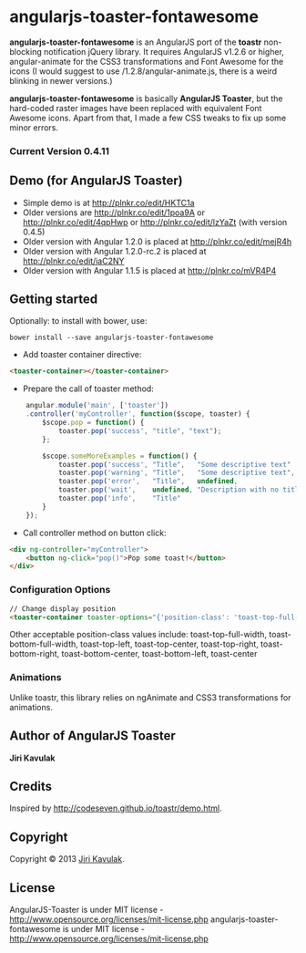 angularjs-toaster-fontawesome
=================

**angularjs-toaster-fontawesome** is an AngularJS port of the **toastr** non-blocking notification jQuery library. It requires AngularJS v1.2.6 or higher, angular-animate for the CSS3 transformations and Font Awesome for the icons 
(I would suggest to use /1.2.8/angular-animate.js, there is a weird blinking in newer versions.)

**angularjs-toaster-fontawesome** is basically **AngularJS Toaster**, but the hard-coded raster images have been replaced with equivalent Font Awesome icons. Apart from that, I made a few CSS tweaks to fix up some minor errors.

### Current Version 0.4.11

## Demo (for AngularJS Toaster)
- Simple demo is at http://plnkr.co/edit/HKTC1a
- Older versions are http://plnkr.co/edit/1poa9A or http://plnkr.co/edit/4qpHwp or http://plnkr.co/edit/lzYaZt (with version 0.4.5)
- Older version with Angular 1.2.0 is placed at http://plnkr.co/edit/mejR4h
- Older version with Angular 1.2.0-rc.2 is placed at http://plnkr.co/edit/iaC2NY
- Older version with Angular 1.1.5 is placed at http://plnkr.co/mVR4P4

## Getting started

Optionally: to install with bower, use:
```
bower install --save angularjs-toaster-fontawesome
```

* Add toaster container directive: 

```html
<toaster-container></toaster-container>
```

* Prepare the call of toaster method:

```js
    angular.module('main', ['toaster'])
    .controller('myController', function($scope, toaster) {
        $scope.pop = function() {
            toaster.pop('success', "title", "text");
        };

        $scope.someMoreExamples = function() {
            toaster.pop('success', "Title",   "Some descriptive text"      );
            toaster.pop('warning', "Title",   "Some descriptive text", 9000); // Disappear after 9 seconds
            toaster.pop('error',   "Title",   undefined,               9000); // Disappear after 9 seconds
            toaster.pop('wait',    undefined, "Description with no title"  );
            toaster.pop('info',    "Title"                                 );
        }
    });
```

* Call controller method on button click:

```html
<div ng-controller="myController">
    <button ng-click="pop()">Pop some toast!</button>
</div>
```

### Configuration Options

```html
// Change display position
<toaster-container toaster-options="{'position-class': 'toast-top-full-width'}"></toaster-container>
```

Other acceptable position-class values include: toast-top-full-width, toast-bottom-full-width, toast-top-left, toast-top-center, toast-top-right, toast-bottom-right, toast-bottom-center, toast-bottom-left, toast-center


### Animations
Unlike toastr, this library relies on ngAnimate and CSS3 transformations for animations.
		
## Author of AngularJS Toaster
**Jiri Kavulak**

## Credits
Inspired by http://codeseven.github.io/toastr/demo.html.

## Copyright
Copyright © 2013 [Jiri Kavulak](https://twitter.com/jirikavi).

## License
AngularJS-Toaster is under MIT license - http://www.opensource.org/licenses/mit-license.php
angularjs-toaster-fontawesome is under MIT license - http://www.opensource.org/licenses/mit-license.php

